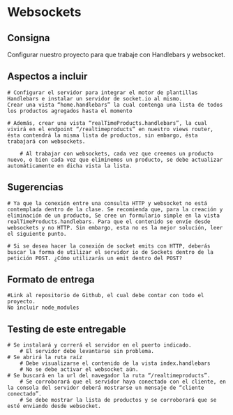 # Websockets

## Consigna

Configurar nuestro proyecto para que trabaje con Handlebars y websocket.


## Aspectos a incluir

    # Configurar el servidor para integrar el motor de plantillas Handlebars e instalar un servidor de socket.io al mismo.
    Crear una vista “home.handlebars” la cual contenga una lista de todos los productos agregados hasta el momento

    # Además, crear una vista “realTimeProducts.handlebars”, la cual vivirá en el endpoint “/realtimeproducts” en nuestro views router, ésta contendrá la misma lista de productos, sin embargo, ésta trabajará con websockets.

        # Al trabajar con websockets, cada vez que creemos un producto nuevo, o bien cada vez que eliminemos un producto, se debe actualizar automáticamente en dicha vista la lista.

## Sugerencias

    # Ya que la conexión entre una consulta HTTP y websocket no está contemplada dentro de la clase. Se recomienda que, para la creación y eliminación de un producto, Se cree un formulario simple en la vista  realTimeProducts.handlebars. Para que el contenido se envíe desde websockets y no HTTP. Sin embargo, esta no es la mejor solución, leer el siguiente punto.

    # Si se desea hacer la conexión de socket emits con HTTP, deberás buscar la forma de utilizar el servidor io de Sockets dentro de la petición POST. ¿Cómo utilizarás un emit dentro del POST?

## Formato de entrega
    
    #Link al repositorio de Github, el cual debe contar con todo el proyecto.
    No incluir node_modules

## Testing de este entregable

    # Se instalará y correrá el servidor en el puerto indicado.
        # El servidor debe levantarse sin problema.
    # Se abrirá la ruta raíz
        # Debe visualizarse el contenido de la vista index.handlebars
        # No se debe activar el websocket aún.
    # Se buscará en la url del navegador la ruta “/realtimeproducts”.
        # Se corroborará que el servidor haya conectado con el cliente, en la consola del servidor deberá mostrarse un mensaje de “cliente conectado”.
        # Se debe mostrar la lista de productos y se corroborará que se esté enviando desde websocket.





